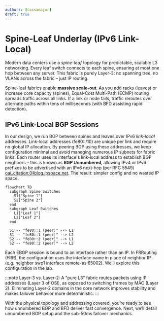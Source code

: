 ```yaml
---
authors: [cassamajor]
draft: true
---
```


# Spine-Leaf Underlay (IPv6 Link-Local)

Modern data centers use a *spine-leaf* topology for predictable, scalable L3 networking. Every leaf switch connects to each spine, ensuring at most one hop between any server. This fabric is purely Layer-3: no spanning tree, no VLANs across the fabric – just IP routing.

Spine-leaf fabrics enable **massive scale-out**. As you add racks (leaves) or increase core capacity (spines), Equal-Cost Multi-Path (ECMP) routing spreads traffic across all links. If a link or node fails, traffic reroutes over alternate paths within tens of milliseconds (with BFD assisting rapid detection).

## IPv6 Link-Local BGP Sessions

In our design, we run BGP between spines and leaves over IPv6 *link-local* addresses. Link-local addresses (fe80::/10) are unique per link and require no global IP allocation. By peering BGP using these addresses, we keep configuration minimal and avoid managing numerous IP subnets for fabric links. Each router uses its interface's link-local address to establish BGP neighbors – this is known as **BGP Unnumbered**, allowing IPv4 or IPv6 prefixes to be advertised with an IPv6 next-hop (per RFC 5549) [oai_citation:0‡blog.ipspace.net](https://blog.ipspace.net/2022/11/bgp-unnumbered-duct-tape/#:~:text=We%20know%20that%20unnumbered%20BGP,now%20RFC%208950). The result: simpler config and no wasted IP space.



```mermaid
flowchart TB
  subgraph Spine Switches
    S1["Spine 1"]
    S2["Spine 2"]
  end
  subgraph Leaf Switches
    L1["Leaf 1"]
    L2["Leaf 2"]
  end

  S1 -- "fe80::1 (peer)" --> L1
  S1 -- "fe80::1 (peer)" --> L2
  S2 -- "fe80::2 (peer)" --> L1
  S2 -- "fe80::2 (peer)" --> L2
```

Each EBGP session is bound to an interface rather than an IP. In FRRouting (FRR), the configuration uses the interface name in place of neighbor IP (e.g. neighbor swp1 interface remote-as 65002). We’ll explore this configuration in the lab.

:::note
Layer-3 vs. Layer-2: A "pure L3" fabric routes packets using IP addresses (Layer 3 of OSI), as opposed to switching frames by MAC (Layer 2). Eliminating Layer-2 domains in the core network improves stability and makes failover behavior more deterministic.
:::

With the physical topology and addressing covered, you’re ready to see how unnumbered BGP and BFD deliver fast convergence. Next, we’ll detail unnumbered BGP setup and the sub-50ms failover mechanics.

